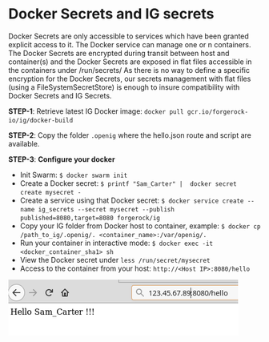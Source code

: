 Docker Secrets and IG secrets
====
Docker Secrets are only accessible to services which have been granted explicit access to it.
The Docker service can manage one or n containers. The Docker Secrets are encrypted during transit between host and 
container(s) and the Docker Secrets are exposed in flat files accessible in the containers under /run/secrets/
As there is no way to define a specific encryption for the Docker Secrets, our secrets management with flat files
(using a FileSystemSecretStore) is enough to insure compatibility with Docker Secrets and IG Secrets.

**STEP-1**: Retrieve latest IG Docker image: `docker pull gcr.io/forgerock-io/ig/docker-build`

**STEP-2**: Copy the folder `.openig` where the hello.json route and script are available.
  
**STEP-3**: **Configure your docker** 
- Init Swarm: `$ docker swarm init`
- Create a Docker secret: `$ printf "Sam_Carter" |  docker secret create mysecret -`
- Create a service using that Docker secret:
`$ docker service create --name ig_secrets --secret mysecret --publish published=8080,target=8080 forgerock/ig`
- Copy your IG folder from Docker host to container, example:
`$ docker cp /path_to_ig/.openig/. <container_name>:/var/openig/.`
- Run your container in interactive mode: `$ docker exec -it <docker_container_sha1> sh`
- View the Docker secret under `less /run/secret/mysecret`
- Access to the container from your host: `http://<Host IP>:8080/hello`

![Hello Running](https://raw.githubusercontent.com/openig-contrib/script-util-for-openig/master/media/hello.png)

